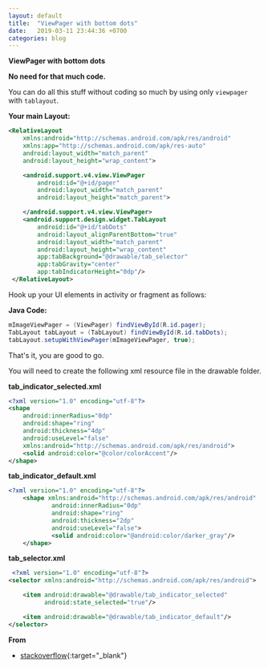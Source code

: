 ```yaml
---
layout: default
title:  "ViewPager with bottom dots"
date:   2019-03-11 23:44:36 +0700
categories: blog
---
```

**ViewPager with bottom dots**

**No need for that much code.**

You can do all this stuff without coding so much by using only `viewpager` with `tablayout`.

**Your main Layout:**

```Xml
<RelativeLayout
    xmlns:android="http://schemas.android.com/apk/res/android"
    xmlns:app="http://schemas.android.com/apk/res-auto"
    android:layout_width="match_parent"
    android:layout_height="wrap_content">

    <android.support.v4.view.ViewPager
        android:id="@+id/pager"
        android:layout_width="match_parent"
        android:layout_height="match_parent">

    </android.support.v4.view.ViewPager>
    <android.support.design.widget.TabLayout
        android:id="@+id/tabDots"
        android:layout_alignParentBottom="true"
        android:layout_width="match_parent"
        android:layout_height="wrap_content"
        app:tabBackground="@drawable/tab_selector"
        app:tabGravity="center"
        app:tabIndicatorHeight="0dp"/>
 </RelativeLayout>
 ```

Hook up your UI elements in activity or fragment as follows:

**Java Code:**

```Java
mImageViewPager = (ViewPager) findViewById(R.id.pager);
TabLayout tabLayout = (TabLayout) findViewById(R.id.tabDots);
tabLayout.setupWithViewPager(mImageViewPager, true);
```

That's it, you are good to go.

You will need to create the following xml resource file in the drawable folder.

**tab_indicator_selected.xml**

```Xml
<?xml version="1.0" encoding="utf-8"?>
<shape
    android:innerRadius="0dp"
    android:shape="ring"
    android:thickness="4dp"
    android:useLevel="false"
    xmlns:android="http://schemas.android.com/apk/res/android">
    <solid android:color="@color/colorAccent"/>
</shape>
```

**tab_indicator_default.xml**

```Xml
<?xml version="1.0" encoding="utf-8"?>
    <shape xmlns:android="http://schemas.android.com/apk/res/android"
            android:innerRadius="0dp"
            android:shape="ring"
            android:thickness="2dp"
            android:useLevel="false">
            <solid android:color="@android:color/darker_gray"/>
    </shape>
```

**tab_selector.xml**

```Xml
 <?xml version="1.0" encoding="utf-8"?>
<selector xmlns:android="http://schemas.android.com/apk/res/android">

    <item android:drawable="@drawable/tab_indicator_selected"
          android:state_selected="true"/>

    <item android:drawable="@drawable/tab_indicator_default"/>
</selector>
```

**From**
*   [stackoverflow](https://stackoverflow.com/questions/20586619/android-viewpager-with-bottom-dots#40047719){:target="_blank"}